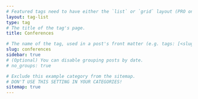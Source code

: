 ```yaml
---
# Featured tags need to have either the `list` or `grid` layout (PRO only).ss
layout: tag-list
type: tag
# The title of the tag's page.
title: Conferences

# The name of the tag, used in a post's front matter (e.g. tags: [<slug>]).
slug: conferences
sidebar: true
# (Optional) You can disable grouping posts by date.
# no_groups: true

# Exclude this example category from the sitemap.
# DON'T USE THIS SETTING IN YOUR CATEGORIES!
sitemap: true
---
```

